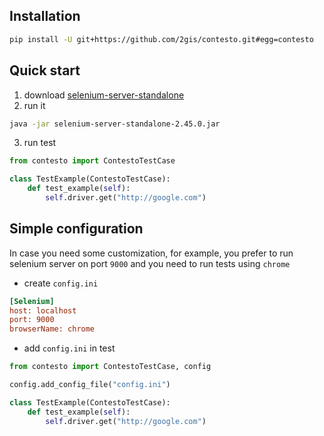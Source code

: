 ## Installation
```bash
pip install -U git+https://github.com/2gis/contesto.git#egg=contesto
```

## Quick start

1. download [selenium-server-standalone](http://www.seleniumhq.org/download/)
2. run it
```bash
java -jar selenium-server-standalone-2.45.0.jar
```
3. run test
```python
from contesto import ContestoTestCase

class TestExample(ContestoTestCase):
    def test_example(self):
        self.driver.get("http://google.com")
```

## Simple configuration

In case you need some customization, for example, you prefer to run selenium server on port `9000` and you need to run tests using `chrome`
+ create `config.ini`
```ini
[Selenium]
host: localhost
port: 9000
browserName: chrome
```
+ add `config.ini` in test
```python
from contesto import ContestoTestCase, config

config.add_config_file("config.ini")

class TestExample(ContestoTestCase):
    def test_example(self):
        self.driver.get("http://google.com")
```
